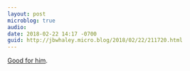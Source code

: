 ```yaml
---
layout: post
microblog: true
audio: 
date: 2018-02-22 14:17 -0700
guid: http://jbwhaley.micro.blog/2018/02/22/211720.html
---
```

[Good for him](https://arstechnica.com/tech-policy/2018/02/rancher-finds-creepy-and-un-american-spy-cam-tied-to-his-tree-sues-feds).
